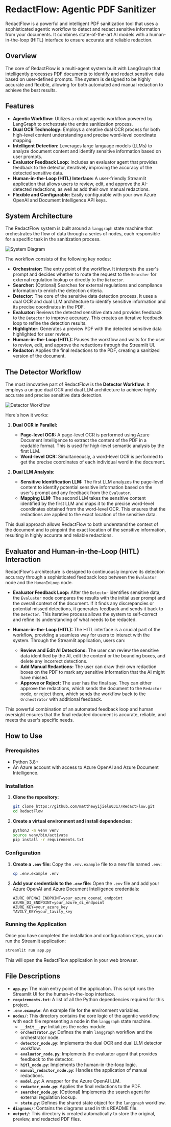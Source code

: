 # RedactFlow: Agentic PDF Sanitizer

RedactFlow is a powerful and intelligent PDF sanitization tool that uses a sophisticated agentic workflow to detect and redact sensitive information from your documents. It combines state-of-the-art AI models with a human-in-the-loop (HITL) interface to ensure accurate and reliable redaction.

## Overview

The core of RedactFlow is a multi-agent system built with LangGraph that intelligently processes PDF documents to identify and redact sensitive data based on user-defined prompts. The system is designed to be highly accurate and flexible, allowing for both automated and manual redaction to achieve the best results.

## Features

-   **Agentic Workflow:** Utilizes a robust agentic workflow powered by LangGraph to orchestrate the entire sanitization process.
-   **Dual OCR Technology:** Employs a creative dual OCR process for both high-level content understanding and precise word-level coordinate mapping.
-   **Intelligent Detection:** Leverages large language models (LLMs) to analyze document content and identify sensitive information based on user prompts.
-   **Evaluator Feedback Loop:** Includes an evaluator agent that provides feedback to the detector, iteratively improving the accuracy of the detected sensitive data.
-   **Human-in-the-Loop (HITL) Interface:** A user-friendly Streamlit application that allows users to review, edit, and approve the AI-detected redactions, as well as add their own manual redactions.
-   **Flexible and Configurable:** Easily configurable with your own Azure OpenAI and Document Intelligence API keys.

## System Architecture

The RedactFlow system is built around a `langgraph` state machine that orchestrates the flow of data through a series of nodes, each responsible for a specific task in the sanitization process.

![System Diagram](diagrams/system_diagram.png)

The workflow consists of the following key nodes:

-   **Orchestrator:** The entry point of the workflow. It interprets the user's prompt and decides whether to route the request to the `Searcher` for external regulation lookup or directly to the `Detector`.
-   **Searcher:** (Optional) Searches for external regulations and compliance information to enrich the detection criteria.
-   **Detector:** The core of the sensitive data detection process. It uses a dual OCR and dual LLM architecture to identify sensitive information and its precise coordinates in the PDF.
-   **Evaluator:** Reviews the detected sensitive data and provides feedback to the `Detector` to improve accuracy. This creates an iterative feedback loop to refine the detection results.
-   **Highlighter:** Generates a preview PDF with the detected sensitive data highlighted for user review.
-   **Human-in-the-Loop (HITL):** Pauses the workflow and waits for the user to review, edit, and approve the redactions through the Streamlit UI.
-   **Redactor:** Applies the final redactions to the PDF, creating a sanitized version of the document.

## The Detector Workflow

The most innovative part of RedactFlow is the **Detector Workflow**. It employs a unique dual OCR and dual LLM architecture to achieve highly accurate and precise sensitive data detection.

![Detector Workflow](diagrams/detector_workflow.png)

Here's how it works:

1.  **Dual OCR in Parallel:**
    -   **Page-level OCR:** A page-level OCR is performed using Azure Document Intelligence to extract the content of the PDF in a readable format. This is used for high-level semantic analysis by the first LLM.
    -   **Word-level OCR:** Simultaneously, a word-level OCR is performed to get the precise coordinates of each individual word in the document.

2.  **Dual LLM Analysis:**
    -   **Sensitive Identification LLM:** The first LLM analyzes the page-level content to identify potential sensitive information based on the user's prompt and any feedback from the `Evaluator`.
    -   **Mapping LLM:** The second LLM takes the sensitive content identified by the first LLM and maps it to the precise word-level coordinates obtained from the word-level OCR. This ensures that the redactions are applied to the exact location of the sensitive data.

This dual approach allows RedactFlow to both understand the context of the document and to pinpoint the exact location of the sensitive information, resulting in highly accurate and reliable redactions.

## Evaluator and Human-in-the-Loop (HITL) Interaction

RedactFlow's architecture is designed to continuously improve its detection accuracy through a sophisticated feedback loop between the `Evaluator` node and the `HumanInLoop` node.

-   **Evaluator Feedback Loop:** After the `Detector` identifies sensitive data, the `Evaluator` node compares the results with the initial user prompt and the overall context of the document. If it finds any discrepancies or potential missed detections, it generates feedback and sends it back to the `Detector`. This iterative process allows the system to self-correct and refine its understanding of what needs to be redacted.

-   **Human-in-the-Loop (HITL):** The HITL interface is a crucial part of the workflow, providing a seamless way for users to interact with the system. Through the Streamlit application, users can:
    -   **Review and Edit AI Detections:** The user can review the sensitive data identified by the AI, edit the content or the bounding boxes, and delete any incorrect detections.
    -   **Add Manual Redactions:** The user can draw their own redaction boxes on the PDF to mark any sensitive information that the AI might have missed.
    -   **Approve or Reject:** The user has the final say. They can either approve the redactions, which sends the document to the `Redactor` node, or reject them, which sends the workflow back to the `Orchestrator` with additional feedback.

This powerful combination of an automated feedback loop and human oversight ensures that the final redacted document is accurate, reliable, and meets the user's specific needs.

## How to Use

### Prerequisites

-   Python 3.8+
-   An Azure account with access to Azure OpenAI and Azure Document Intelligence.

### Installation

1.  **Clone the repository:**
    ```bash
    git clone https://github.com/matthewyijielu0317/RedactFlow.git
    cd RedactFlow
    ```

2.  **Create a virtual environment and install dependencies:**
    ```bash
    python3 -m venv venv
    source venv/bin/activate
    pip install -r requirements.txt
    ```

### Configuration

1.  **Create a `.env` file:**
    Copy the `.env.example` file to a new file named `.env`:
    ```bash
    cp .env.example .env
    ```

2.  **Add your credentials to the `.env` file:**
    Open the `.env` file and add your Azure OpenAI and Azure Document Intelligence credentials:
    ```
    AZURE_OPENAI_ENDPOINT=your_azure_openai_endpoint
    AZURE_DI_ENDPOINT=your_azure_di_endpoint
    AZURE_KEY=your_azure_key
    TAVILY_KEY=your_tavily_key
    ```

### Running the Application

Once you have completed the installation and configuration steps, you can run the Streamlit application:

```bash
streamlit run app.py
```

This will open the RedactFlow application in your web browser.

## File Descriptions

-   **`app.py`**: The main entry point of the application. This script runs the Streamlit UI for the human-in-the-loop interface.
-   **`requirements.txt`**: A list of all the Python dependencies required for this project.
-   **`.env.example`**: An example file for the environment variables.
-   **`nodes/`**: This directory contains the core logic of the agentic workflow, with each file representing a node in the `langgraph` state machine.
    -   **`__init__.py`**: Initializes the `nodes` module.
    -   **`orchestrator.py`**: Defines the main `langgraph` workflow and the orchestrator node.
    -   **`detector_node.py`**: Implements the dual OCR and dual LLM detector workflow.
    -   **`evaluator_node.py`**: Implements the evaluator agent that provides feedback to the detector.
    -   **`hitl_node.py`**: Implements the human-in-the-loop logic.
    -   **`manual_redactor_node.py`**: Handles the application of manual redactions.
    -   **`model.py`**: A wrapper for the Azure OpenAI LLM.
    -   **`redactor_node.py`**: Applies the final redactions to the PDF.
    -   **`searcher_node.py`**: (Optional) Implements the search agent for external regulation lookup.
    -   **`state.py`**: Defines the shared state object for the `langgraph` workflow.
-   **`diagrams/`**: Contains the diagrams used in this README file.
-   **`output/`**: This directory is created automatically to store the original, preview, and redacted PDF files.

